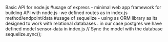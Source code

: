 Basic API for node.js
#usage of express - minimal web app framework for building API with node.js
-we defined routes as in index.js method/endpoint/data
#usage of sequelize - using as ORM library as its designed to work with relational databases . in our case postgres
we have defined model sensor-data in index.js
// Sync the model with the database
sequelize.sync();
